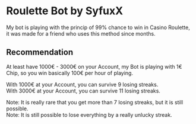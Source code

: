 # Roulette Bot by SyfuxX

My bot is playing with the princip of 99% chance to win in Casino Roulette, it was made for a friend who uses this method since months.  

## Recommendation

At least have 1000€ - 3000€ on your Account, my Bot is playing with  1€ Chip, so you win basically 100€ per hour of playing.

With 1000€ at your Account, you can survive 9 losing streaks.  
With 3000€ at your Account, you can survive 11 losing streaks.

Note: It is really rare that you get more than 7 losing streaks, but it is still possible.  
Note: It is still possible to lose everything by a really unlucky streak.